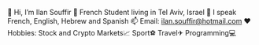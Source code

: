 👋 Hi, I’m Ilan Souffir
📌 French Student living in Tel Aviv, Israel
👄 I speak French, English, Hebrew and Spanish
📫 Email: ilan.souffir@hotmail.com
❤️ Hobbies: Stock and Crypto Markets📈 Sport⚽ Travel✈ Programming💻

